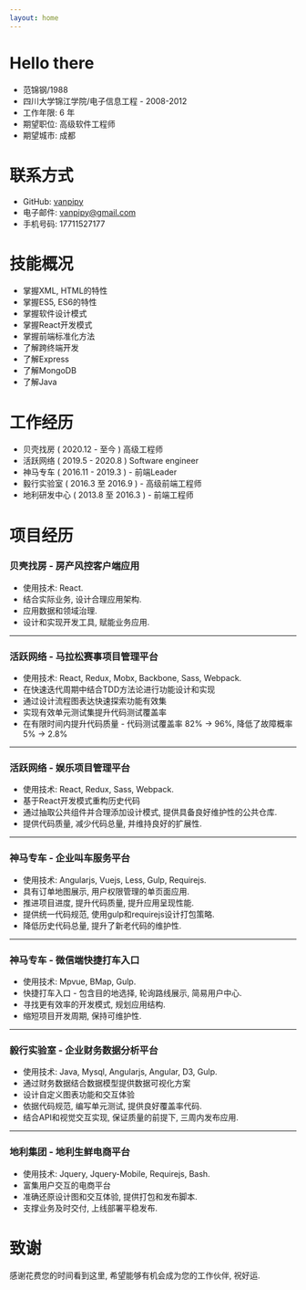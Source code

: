 ```yaml
---
layout: home
---
```


# Hello there
* 范锦钢/1988
* 四川大学锦江学院/电子信息工程 - 2008-2012
* 工作年限: 6 年
* 期望职位: 高级软件工程师
* 期望城市: 成都

# 联系方式
* GitHub: [vanpipy](https://github.com/vanpipy)
* 电子邮件: <vanpipy@gmail.com>
* 手机号码: 17711527177

# 技能概况
* 掌握XML, HTML的特性
* 掌握ES5, ES6的特性
* 掌握软件设计模式
* 掌握React开发模式
* 掌握前端标准化方法
* 了解跨终端开发
* 了解Express
* 了解MongoDB
* 了解Java

# 工作经历
* 贝壳找房 ( 2020.12 - 至今 ) 高级工程师
* 活跃网络 ( 2019.5 - 2020.8 ) Software engineer
* 神马专车 ( 2016.11 - 2019.3 ) - 前端Leader
* 毅行实验室 ( 2016.3 至 2016.9 ) - 高级前端工程师
* 地利研发中心 ( 2013.8 至 2016.3 ) - 前端工程师

# 项目经历

### 贝壳找房 - 房产风控客户端应用
* 使用技术: React.
* 结合实际业务, 设计合理应用架构.
* 应用数据和领域治理.
* 设计和实现开发工具, 赋能业务应用.

---

### 活跃网络 - 马拉松赛事项目管理平台
* 使用技术: React, Redux, Mobx, Backbone, Sass, Webpack.
* 在快速迭代周期中结合TDD方法论进行功能设计和实现
* 通过设计流程图表达快速探索功能有效集
* 实现有效单元测试集提升代码测试覆盖率
* 在有限时间内提升代码质量 - 代码测试覆盖率 82% -> 96%, 降低了故障概率 5% -> 2.8%

---

### 活跃网络 - 娱乐项目管理平台
* 使用技术: React, Redux, Sass, Webpack.
* 基于React开发模式重构历史代码
* 通过抽取公共组件并合理添加设计模式, 提供具备良好维护性的公共仓库.
* 提供代码质量, 减少代码总量, 并维持良好的扩展性.

---

### 神马专车 - 企业叫车服务平台
* 使用技术: Angularjs, Vuejs, Less, Gulp, Requirejs.
* 具有订单地图展示, 用户权限管理的单页面应用.
* 推进项目进度, 提升代码质量, 提升应用呈现性能.
* 提供统一代码规范, 使用gulp和requirejs设计打包策略.
* 降低历史代码总量, 提升了新老代码的维护性.

---

### 神马专车 - 微信端快捷打车入口
* 使用技术: Mpvue, BMap, Gulp.
* 快捷打车入口 - 包含目的地选择, 轮询路线展示, 简易用户中心.
* 寻找更有效率的开发模式, 规划应用结构.
* 缩短项目开发周期, 保持可维护性.

---

### 毅行实验室 - 企业财务数据分析平台
* 使用技术: Java, Mysql, Angularjs, Angular, D3, Gulp. 
* 通过财务数据结合数据模型提供数据可视化方案
* 设计自定义图表功能和交互体验
* 依据代码规范, 编写单元测试, 提供良好覆盖率代码.
* 结合API和视觉交互实现, 保证质量的前提下, 三周内发布应用.

---

### 地利集团 - 地利生鲜电商平台
* 使用技术: Jquery, Jquery-Mobile, Requirejs, Bash.
* 富集用户交互的电商平台
* 准确还原设计图和交互体验, 提供打包和发布脚本.
* 支撑业务及时交付, 上线部署平稳发布.

# 致谢
感谢花费您的时间看到这里, 希望能够有机会成为您的工作伙伴, 祝好运.
